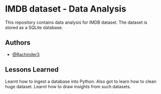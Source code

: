 
# IMDB dataset - Data Analysis

This repository contains data analysis for IMDB dataset. The dataset 
is stored as a SQLite database.




## Authors

- [@Rachinder3](https://github.com/Rachinder3)

  
## Lessons Learned

Learnt how to ingest a database into Python. Also got to learn how 
to clean huge dataset. Learnt how to draw insights from such datasets.


  
